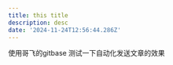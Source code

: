 ```yaml
---
title: this title
description: desc
date: '2024-11-24T12:56:44.286Z'
---
```

使用哥飞的gitbase 测试一下自动化发送文章的效果
